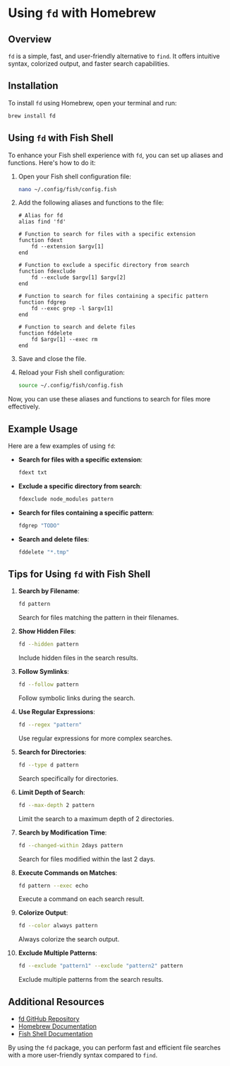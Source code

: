 
# Using `fd` with Homebrew

## Overview

`fd` is a simple, fast, and user-friendly alternative to `find`. It offers intuitive syntax, colorized output, and faster search capabilities.

## Installation

To install `fd` using Homebrew, open your terminal and run:

```sh
brew install fd
```

## Using `fd` with Fish Shell

To enhance your Fish shell experience with `fd`, you can set up aliases and functions. Here's how to do it:

1. Open your Fish shell configuration file:
   ```sh
   nano ~/.config/fish/config.fish
   ```

2. Add the following aliases and functions to the file:
   ```fish
   # Alias for fd
   alias find 'fd'

   # Function to search for files with a specific extension
   function fdext
       fd --extension $argv[1]
   end

   # Function to exclude a specific directory from search
   function fdexclude
       fd --exclude $argv[1] $argv[2]
   end

   # Function to search for files containing a specific pattern
   function fdgrep
       fd --exec grep -l $argv[1]
   end

   # Function to search and delete files
   function fddelete
       fd $argv[1] --exec rm
   end
   ```

3. Save and close the file.

4. Reload your Fish shell configuration:
   ```sh
   source ~/.config/fish/config.fish
   ```

Now, you can use these aliases and functions to search for files more effectively.

## Example Usage

Here are a few examples of using `fd`:

- **Search for files with a specific extension**:
  ```sh
  fdext txt
  ```

- **Exclude a specific directory from search**:
  ```sh
  fdexclude node_modules pattern
  ```

- **Search for files containing a specific pattern**:
  ```sh
  fdgrep "TODO"
  ```

- **Search and delete files**:
  ```sh
  fddelete "*.tmp"
  ```

## Tips for Using `fd` with Fish Shell

1. **Search by Filename**:
   ```sh
   fd pattern
   ```
   Search for files matching the pattern in their filenames.

2. **Show Hidden Files**:
   ```sh
   fd --hidden pattern
   ```
   Include hidden files in the search results.

3. **Follow Symlinks**:
   ```sh
   fd --follow pattern
   ```
   Follow symbolic links during the search.

4. **Use Regular Expressions**:
   ```sh
   fd --regex "pattern"
   ```
   Use regular expressions for more complex searches.

5. **Search for Directories**:
   ```sh
   fd --type d pattern
   ```
   Search specifically for directories.

6. **Limit Depth of Search**:
   ```sh
   fd --max-depth 2 pattern
   ```
   Limit the search to a maximum depth of 2 directories.

7. **Search by Modification Time**:
   ```sh
   fd --changed-within 2days pattern
   ```
   Search for files modified within the last 2 days.

8. **Execute Commands on Matches**:
   ```sh
   fd pattern --exec echo
   ```
   Execute a command on each search result.

9. **Colorize Output**:
   ```sh
   fd --color always pattern
   ```
   Always colorize the search output.

10. **Exclude Multiple Patterns**:
    ```sh
    fd --exclude "pattern1" --exclude "pattern2" pattern
    ```
    Exclude multiple patterns from the search results.

## Additional Resources

- [fd GitHub Repository](https://github.com/sharkdp/fd)
- [Homebrew Documentation](https://docs.brew.sh/)
- [Fish Shell Documentation](https://fishshell.com/docs/current/index.html)

By using the `fd` package, you can perform fast and efficient file searches with a more user-friendly syntax compared to `find`.
